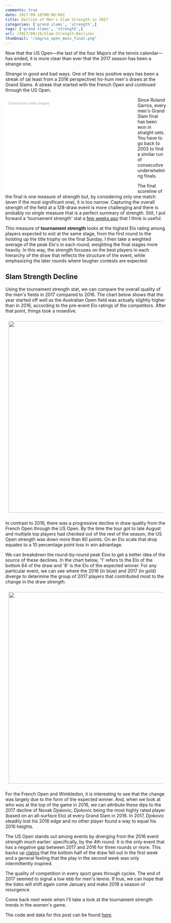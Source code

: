 ```yaml
---
comments: true
date: 2017-09-16T00:00:00Z
title: Decline of Men's Slam Strength in 2017
categories: ['grand slams', 'strength',]
tags: ['grand slams', 'strength',]
url: /2017/09/16/Slam-Strength-Decline/
thumbnail: "/img/us_open_mens_final.png"
---
```


Now that the US Open&mdash;the last of the four Majors of the tennis calendar&mdash;has ended, it is more clear than ever that the 2017 season has been a strange one. 

<!--more-->

_Strange_ in good and bad ways. One of the less positive ways has been a streak of (at least from a 2016 perspective) ho-hum men's draws at the Grand Slams. A streak that started with the French Open and continued through the US Open. 

<div class="getty embed image" style="background-color:#fff;display:inline-block;font-family:'Helvetica Neue',Helvetica,Arial,sans-serif;color:#a7a7a7;font-size:11px;width:100%;max-width:394px;float:left;padding:2%;"><div style="padding:0;margin:0;text-align:left;"><a href="http://www.gettyimages.com.au/detail/845416384" target="_blank" style="color:#a7a7a7;text-decoration:none;font-weight:normal !important;border:none;display:inline-block;">Embed from Getty Images</a></div><div style="overflow:hidden;position:relative;height:0;padding:66.66667% 0 0 0;width:100%;"><iframe src="//embed.gettyimages.com/embed/845416384?et=Gt5Cb7ToTehbx3JSn6WJ2Q&tld=com.au&sig=RFJxUchm3yXuN_omVtCi7GxvmNBt4BnNMZ3s3s1_axY=&caption=true&ver=1" scrolling="no" frameborder="0" width="594" height="396" style="display:inline-block;position:absolute;top:0;left:0;width:100%;height:100%;margin:0;"></iframe></div></div>

Since Roland Garros, every men's Grand Slam final has been won in straight sets. You have to go back to 2003 to find a similar run of consecutive underwhelming finals.

The final scoreline of the final is one measure of strength but, by considering only one match (even if the most significant one), it is too narrow. Capturing the overall strength of the field at a 128-draw event is more challenging and there is probably no single measure that is a perfect summary of strength. Still, I put forward a 'tournament strength' stat a [few weeks ago](http://on-the-t.com/2017/08/11/tournament-strength/) that I think is useful.

This measure of **tournament strength** looks at the highest Elo rating among players expected to exit at the same stage, from the first round to the hoisting up the title trophy on the final Sunday. I then take a weighted average of the peak Elo's in each round, weighting the final stages more heavily. In this way, the strength focuses on the best players in each hierarchy of the draw that reflects the structure of the event, while emphasizing the later rounds where tougher contests are expected. 

## Slam Strength Decline

Using the tournament strength stat, we can compare the overall quality of the men's fields in 2017 compared to 2016. The chart below shows that the year started off well as the Australian Open field was actually slightly higher than in 2016, according to the pre-event Elo ratings of the competitors. After that point, things took a nosedive. 

<div style="padding:2%;">
<img src="/img/tourney_strength_2016_2017.png" width=600 />
</div>

In contrast to 2016, there was a progressive decline in draw quality from the French Open through the US Open. By the time the tour got to late August and multiple top players had checked out of the rest of the season, the US Open strength was down more than 80 points. On an Elo scale that drop equates to a 10 percentage point loss in win advantage.  


We can breakdown the round-by-round peak Elos to get a better idea of the source of these declines. In the chart below, '1' refers to the Elo of the bottom 64 of the draw and '8' is the Elo of the expected winner. For any particular event, we can see where the 2016 (in blue) and 2017 (in gold) diverge to determine the group of 2017 players that contributed most to the change in the draw strength.

<div style="padding:2%;">
<img src="/img/tourney_strength_2016_2017_round.png" width=600 />
</div>

For the French Open and Wimbledon, it is interesting to see that the change was largely due to the form of the expected winner. And, when we look at who was at the top of the game in 2016, we can attribute these dips to the 2017 decline of Novak Djokovic; Djokovic being the most highly rated player (based on an all-surface Elo) at every Grand Slam in 2016. In 2017, Djokovic steadily lost his 2016 edge and no other player found a way to equal his 2016 heights.

The US Open stands out among events by diverging from the 2016 event strength much earlier: specifically, by the 4th round. It is the only event that has a negative gap between 2017 and 2016 for three rounds or more. This backs up [claims](http://baseline.tennis.com/article/69401/us-open-takeaways-10-mens-draw-bottoms-out) that the bottom half of the draw fell out in the first week and a general feeling that the play in the second week was only intermittently inspired. 

The quality of competition in every sport goes through cycles. The end of 2017 seemed to signal a low ebb for men's tennis. If true, we can hope that the tides will shift again come January and make 2018 a season of resurgence. 

Come back next week when I'll take a look at the tournament strength trends in the women's game.

The code and data for this post can be found [here](https://github.com/skoval/sports-blog/tree/master/R).

